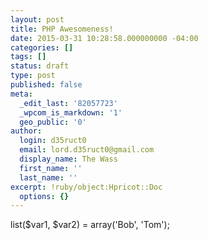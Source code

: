 ```yaml
---
layout: post
title: PHP Awesomeness!
date: 2015-03-31 10:28:58.000000000 -04:00
categories: []
tags: []
status: draft
type: post
published: false
meta:
  _edit_last: '82057723'
  _wpcom_is_markdown: '1'
  geo_public: '0'
author:
  login: d35ruct0
  email: lord.d35ruct0@gmail.com
  display_name: The Wass
  first_name: ''
  last_name: ''
excerpt: !ruby/object:Hpricot::Doc
  options: {}
---
```

<p>list($var1, $var2) = array('Bob', 'Tom');</p>
